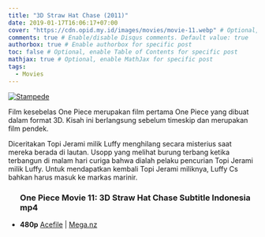 ```yaml
---
title: "3D Straw Hat Chase (2011)"
date: 2019-01-17T16:06:17+07:00
cover: "https://cdn.opid.my.id/images/movies/movie-11.webp" # Optional, cover
comments: true # Enable/disable Disqus comments. Default value: true
authorbox: true # Enable authorbox for specific post
toc: false # Optional, enable Table of Contents for specific post
mathjax: true # Optional, enable MathJax for specific post
tags:
  - Movies
---
```

[![Stampede](https://cdn.opid.my.id/images/movies/movie-11.webp)](https://cdn.opid.my.id/images/movies/movie-11.webp)

Film kesebelas One Piece merupakan film pertama One Piece yang dibuat dalam format 3D. Kisah ini berlangsung sebelum timeskip dan merupakan film pendek.

Diceritakan Topi Jerami milik Luffy menghilang secara misterius saat mereka berada di lautan. Usopp yang melihat burung terbang ketika terbangun di malam hari curiga bahwa dialah pelaku pencurian Topi Jerami milik Luffy. Untuk mendapatkan kembali Topi Jerami miliknya, Luffy Cs bahkan harus masuk ke markas marinir.

<div class="dl">
<ul>
<h3>
One Piece Movie 11: 3D Straw Hat Chase Subtitle Indonesia <bold>mp4</bold></h3>
<li><b>480p</b>
<a href="https://opid.page.link/ADt5GNifcgnCuKV2A" rel="nofollow" target="_blank" title="One Piece Movie 11: 3D Straw Hat Chase Subtitle Indonesia">Acefile</a> | <a href="https://opid.page.link/3hjrbmGAWg97tWFr8" rel="nofollow" target="_blank" title="One Piece Movie 11: 3D Straw Hat Chase Subtitle Indonesia">Mega.nz</a>
</li>
</li>
</ul>
</div>